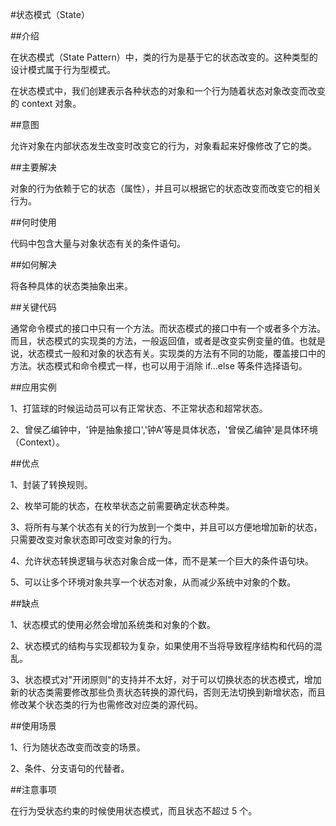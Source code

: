 #状态模式（State）

##介绍

在状态模式（State Pattern）中，类的行为是基于它的状态改变的。这种类型的设计模式属于行为型模式。

在状态模式中，我们创建表示各种状态的对象和一个行为随着状态对象改变而改变的 context 对象。

##意图

允许对象在内部状态发生改变时改变它的行为，对象看起来好像修改了它的类。

##主要解决

对象的行为依赖于它的状态（属性），并且可以根据它的状态改变而改变它的相关行为。

##何时使用

代码中包含大量与对象状态有关的条件语句。

##如何解决

将各种具体的状态类抽象出来。

##关键代码

通常命令模式的接口中只有一个方法。而状态模式的接口中有一个或者多个方法。而且，状态模式的实现类的方法，一般返回值，或者是改变实例变量的值。也就是说，状态模式一般和对象的状态有关。实现类的方法有不同的功能，覆盖接口中的方法。状态模式和命令模式一样，也可以用于消除 if...else 等条件选择语句。

##应用实例

1、打篮球的时候运动员可以有正常状态、不正常状态和超常状态。 

2、曾侯乙编钟中，'钟是抽象接口','钟A'等是具体状态，'曾侯乙编钟'是具体环境（Context）。

##优点

1、封装了转换规则。 

2、枚举可能的状态，在枚举状态之前需要确定状态种类。 

3、将所有与某个状态有关的行为放到一个类中，并且可以方便地增加新的状态，只需要改变对象状态即可改变对象的行为。 

4、允许状态转换逻辑与状态对象合成一体，而不是某一个巨大的条件语句块。 

5、可以让多个环境对象共享一个状态对象，从而减少系统中对象的个数。

##缺点

1、状态模式的使用必然会增加系统类和对象的个数。 

2、状态模式的结构与实现都较为复杂，如果使用不当将导致程序结构和代码的混乱。 

3、状态模式对"开闭原则"的支持并不太好，对于可以切换状态的状态模式，增加新的状态类需要修改那些负责状态转换的源代码，否则无法切换到新增状态，而且修改某个状态类的行为也需修改对应类的源代码。

##使用场景

1、行为随状态改变而改变的场景。 

2、条件、分支语句的代替者。

##注意事项

在行为受状态约束的时候使用状态模式，而且状态不超过 5 个。
